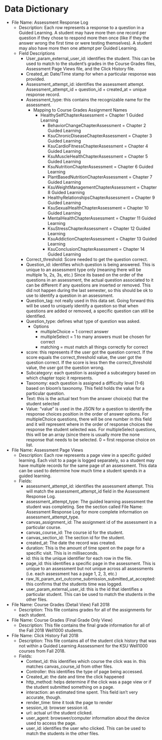 # Data Dictionary

* File Name: Assessment Response Log
  * Description: Each row represents a response to a question in a Guided Learning.  A student may have more then one record per question if they chose to respond more then once (like if they the answer wrong the first time or were testing themselves).  A student may also have more then one attempt per Guided Learning.
  * Field Descriptions
    * User_param_external_user_id: identifies the student. This can be used to match to the student’s grades in the Course Grades files, Assessment Page Views file, and the Click History file.
    * Created_at: Date/Time stamp for when a particular response was provided.
    * Assessment_attempt_id: identifies the assessment attempt. Assessment_attempt_id + question_id + created_at = unique response record.
    * Assessment_type: this contains the recognizable name for the assessment.
      * Mapping to Course Grades Assignment Names
        * HealthySelfChapterAssessment = Chapter 1 Guided Learning
          * BehaviorChangeChapterAssessment = Chapter 2 Guided Learning
          * KsuChronicDiseaseChapterAssessment = Chapter 3 Guided Learning
          * KsuCardioFitnessChapterAssessment = Chapter 4 Guided Learning
          * KsuMuscleHealthChapterAssessment = Chapter 5 Guided Learning
          * KsuNutritionChapterAssessment = Chapter 6 Guided Learning
          * PlantBasedNutritionChapterAssessment = Chapter 7 Guided Learning
          * KsuWeightManagementChapterAssessment = Chapter 8 Guided Learning
          * HealthyRelationshipsChapterAssessment = Chapter 9 Guided Learning
          * KsuSexualHealthChapterAssessment = Chapter 10 Guided Learning
          * MentalHealthChapterAssessment = Chapter 11 Guided Learning
          * KsuStressChapterAssessment = Chapter 12 Guided Learning
          * KsuAddictionChapterAssessment = Chapter 13 Guided Learning
          * KsuConclusionChapterAssessment = Chapter 14 Guided Learning
    * Correct_threshold: Score needed to get the question correct.
    * Question_id: identifies which question is being answered. This is unique to an assessment type only (meaning there will be multiple 1s, 2s, 3s, etc.) Since its based on the order of the questions in an assessment, the actual question associated to it can be different if any questions are inserted or removed. This did not happen during the last semester, so this should be ok to use to identify a question in an assessment.
    * Question_tag: not really used in this data set. Going forward this will be used to uniquely identify a question so that when questions are added or removed, a specific question can still be identified.
    * Question_type: defines what type of question was asked.
      * Options
        * multipleChoice = 1 correct answer
        * multipleSelect = 1 to many answers must be chosen for correct
        * matching = must match all things correctly for correct
    * score: this represents if the user got the question correct.  If the score equals the correct_threshold value, the user got the question correct. If the score is less then the correct_threshold value, the user got the question wrong.
    * Subcategory: each question is assigned a subcategory based on which chapter topic it represents.
    * Taxonomy: each question is assigned a difficulty level (1-6) based on bloom’s taxonomy. This field holds the value for a particular question.
    * Text: this is the actual text from the answer choice(s) that the student selected
    * Value: “value” is used in the JSON for a question to identify the response choices position in the order of answer options.  For multipleChoice questions, there will be one number in this field and it will represent where in the order of response choices the response the student selected was. For multipleSelect questions, this will be an array (since there is usually more the none response that needs to be selected. 0 = first response choice on list.
* File Name: Assessment Page Views
  * Description: Each row represents a page view in a specific guided learning.  Each visit to a page is logged separately, so a student may have multiple records for the same page of an assessment. This data can be used to determine how much time a student spends in a guided learning.
  * Fields: 
    * assessment_attempt_id: identifies the assessment attempt. This will match the assessment_attempt_id field in the Assessment Response Log.
    * assessment_attempt_type: The guided learning assessment the student was completing.  See the section called File Name: Assessment Response Log for more complete information on assessment_attempt_type.
    * canvas_assignment_id: The assignment id of the assessment in a particular course.
    * canvas_course_id: The course id for the student. 
    * canvas_section_id: The section id for the student.
    * created_at: The date the record was created.
    * duration: This is the amount of time spent on the page for a specific visit. This is in milliseconds.
    * id: this is the unique identifier for each row in the file.
    * page_id: this identifies a specific page in the assessment. This is unique to an assessment but not unique across all assessments (i.e. each assessment has a page 1, 2, 3, etc.)
    * raw_lti_param_ext_outcome_submission_submitted_at_accepted: this confirms that the students time was logged. 
    * user_param_external_user_id: this is the id that identifies a particular student. This can be used to match the students in the other files.
* File Name: Course Grades (Detail View) Fall 2018
  * Description: This file contains grades for all of the assignments for each student.
* File Name: Course Grades (Final Grade Only View)
  * Description: This file contains the final grade information for all of the Fall 2018 Well1000 students.
* File Name: Click History Fall 2018
  * Description: This file contains all of the student click history that was not within a Guided Learning Asssessment for the KSU Well1000 courses from Fall 2018. 
  * Fields:
    * Context_id: this identifies which course the click was in. this matches canvas_course_id from other files.
    * Controller: this identifies the type of page being accessed.
    * Created_at: the date and time the click happened
    * http_method: helps determine if the click was a page view or if the student submitted something on a page.
    * interaction: an estimated time spent. This field isn’t very accurate, though.
    * render_time: time it took the page to render
    * session_id: browser session id. 
    * url: actual url the student clicked.
    * user_agent: browswer/computer information about the device used to access the page.
    * user_id: identifies the user who clicked. This can be used to match the students in the other files.
